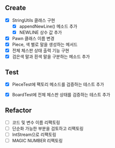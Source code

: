 ## Create
- [X] StringUtils 클래스 구현
    - [X] appendNewLine() 메소드 추가
    - [X] NEWLINE 상수 값 추가

- [X] Pawn 클래스 이름 변경
- [X] Piece, 색 별로 말을 생성하는 메서드
- [X] 전체 체스판 상태 출력 기능 구현
- [X] 검은색 말과 흰색 말을 구분하는 메소드 추가

## Test
- [X] PieceTest에 팩토리 메소드를 검증하는 테스트 추가
- [X] BoardTest에 전체 체스판 상태를 검증하는 테스트 추가


## Refactor
- [ ] 코드 및 변수 이름 리팩토링
- [ ] 단순화 가능한 부분을 검토하고 리팩토링
- [ ] IntStream으로 리팩토링
- [ ] MAGIC NUMBER 리팩토링